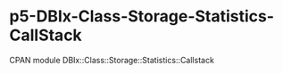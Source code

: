 p5-DBIx-Class-Storage-Statistics-CallStack
==========================================

CPAN module DBIx::Class::Storage::Statistics::Callstack